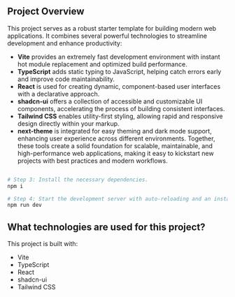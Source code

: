 ## Project Overview

This project serves as a robust starter template for building modern web applications. It combines several powerful technologies to streamline development and enhance productivity:

- **Vite** provides an extremely fast development environment with instant hot module replacement and optimized build performance.
- **TypeScript** adds static typing to JavaScript, helping catch errors early and improve code maintainability.
- **React** is used for creating dynamic, component-based user interfaces with a declarative approach.
- **shadcn-ui** offers a collection of accessible and customizable UI components, accelerating the process of building consistent interfaces.
- **Tailwind CSS** enables utility-first styling, allowing rapid and responsive design directly within your markup.
- **next-theme** is integrated for easy theming and dark mode support, enhancing user experience across different environments.
Together, these tools create a solid foundation for scalable, maintainable, and high-performance web applications, making it easy to kickstart new projects with best practices and modern workflows.

```sh

# Step 3: Install the necessary dependencies.
npm i

# Step 4: Start the development server with auto-reloading and an instant preview.
npm run dev
```

## What technologies are used for this project?

This project is built with:

- Vite
- TypeScript
- React
- shadcn-ui
- Tailwind CSS
